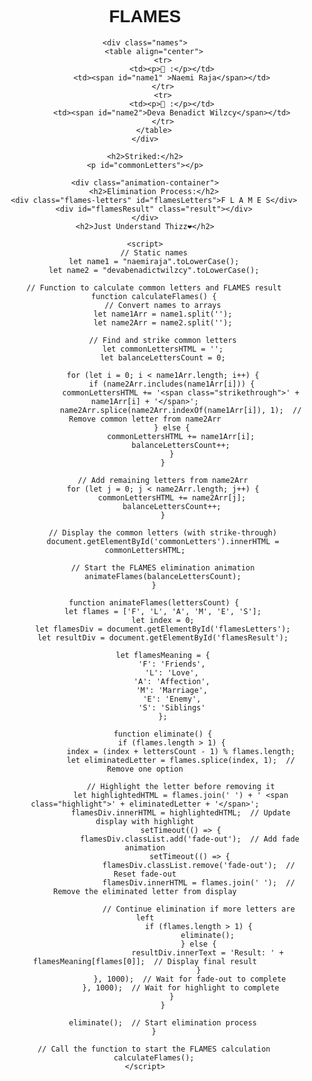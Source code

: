 <!DOCTYPE html>
<html lang="en">
<head>
    <meta charset="UTF-8">
    <meta name="viewport" content="width=device-width, initial-scale=1.0">
    <title>Love You</title>
    <style>
        body {
            font-family: Arial, sans-serif;
            text-align: center;
            padding-top: 50px;
        }
        .strikethrough {
            text-decoration: line-through;
        }
        .names {
            font-size: 20px;
            margin-bottom: 20px;
        }
        .result {
            font-size: 24px;
            font-weight: bold;
            margin-top: 20px;
        }
        .animation-container {
            margin-top: 20px;
            font-size: 18px;
        }
        .flames-letters {
            font-size: 30px;
            margin-top: 10px;
        }
        .highlight {
            transition: color 1s ease, opacity 1s ease;
            color: red;
        }
        .fade-out {
            opacity: 0;
        }
    </style>
</head>
<body>
    <h1>FLAMES</h1>
    
    <div class="names">
        <table align="center">
            <tr>
                <td><p>👨 :</p></td>
                <td><span id="name1" >Naemi Raja</span></td>
            </tr>
            <tr>
                <td><p>👩 :</p></td>
                <td><span id="name2">Deva Benadict Wilzcy</span></td>
            </tr>
        </table>
    </div>

    <h2>Striked:</h2>
    <p id="commonLetters"></p>

    <div class="animation-container">
        <h2>Elimination Process:</h2>
        <div class="flames-letters" id="flamesLetters">F L A M E S</div>
        <div id="flamesResult" class="result"></div>
    </div>
    <h2>Just Understand Thizz❤️</h2>

    <script>
        // Static names
        let name1 = "naemiraja".toLowerCase();
        let name2 = "devabenadictwilzcy".toLowerCase();

        // Function to calculate common letters and FLAMES result
        function calculateFlames() {
            // Convert names to arrays
            let name1Arr = name1.split('');
            let name2Arr = name2.split('');

            // Find and strike common letters
            let commonLettersHTML = '';
            let balanceLettersCount = 0;

            for (let i = 0; i < name1Arr.length; i++) {
                if (name2Arr.includes(name1Arr[i])) {
                    commonLettersHTML += '<span class="strikethrough">' + name1Arr[i] + '</span>';
                    name2Arr.splice(name2Arr.indexOf(name1Arr[i]), 1);  // Remove common letter from name2Arr
                } else {
                    commonLettersHTML += name1Arr[i];
                    balanceLettersCount++;
                }
            }

            // Add remaining letters from name2Arr
            for (let j = 0; j < name2Arr.length; j++) {
                commonLettersHTML += name2Arr[j];
                balanceLettersCount++;
            }

            // Display the common letters (with strike-through)
            document.getElementById('commonLetters').innerHTML = commonLettersHTML;

            // Start the FLAMES elimination animation
            animateFlames(balanceLettersCount);
        }

        function animateFlames(lettersCount) {
            let flames = ['F', 'L', 'A', 'M', 'E', 'S'];
            let index = 0;
            let flamesDiv = document.getElementById('flamesLetters');
            let resultDiv = document.getElementById('flamesResult');

            let flamesMeaning = {
                'F': 'Friends',
                'L': 'Love',
                'A': 'Affection',
                'M': 'Marriage',
                'E': 'Enemy',
                'S': 'Siblings'
            };

            function eliminate() {
                if (flames.length > 1) {
                    index = (index + lettersCount - 1) % flames.length;
                    let eliminatedLetter = flames.splice(index, 1);  // Remove one option

                    // Highlight the letter before removing it
                    let highlightedHTML = flames.join(' ') + ' <span class="highlight">' + eliminatedLetter + '</span>';
                    flamesDiv.innerHTML = highlightedHTML;  // Update display with highlight
                    setTimeout(() => {
                        flamesDiv.classList.add('fade-out');  // Add fade animation
                        setTimeout(() => {
                            flamesDiv.classList.remove('fade-out');  // Reset fade-out
                            flamesDiv.innerHTML = flames.join(' ');  // Remove the eliminated letter from display

                            // Continue elimination if more letters are left
                            if (flames.length > 1) {
                                eliminate();
                            } else {
                                resultDiv.innerText = 'Result: ' + flamesMeaning[flames[0]];  // Display final result
                            }
                        }, 1000);  // Wait for fade-out to complete
                    }, 1000);  // Wait for highlight to complete
                }
            }

            eliminate();  // Start elimination process
        }

        // Call the function to start the FLAMES calculation
        calculateFlames();
    </script>
</body>
</html>
